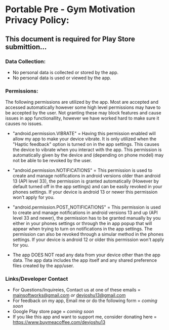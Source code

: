 # Portable Pre - Gym Motivation Privacy Policy:

## This document is required for Play Store submittion... 


### Data Collection:
- No personal data is collected or stored by the app.
- No personal data is used or viewed by the app.


### Permissions:
The following permissions are utilized by the app. Most are accepted and accessed automatically however some high level permissions may have to be accepted by the user. Not granting these may block features and cause issues in app functionallity, however we have worked hard to make sure it causes no issues. 

- "android.permission.VIBRATE" = Having this permission enabled will allow my app to make your device vibrate. It is only utilized when the "Haptic feedback" option is turned on in the app settings. This causes the device to vibrate when you interact with the app. This permission is automatically given by the device and (depending on phone model) may not be able to be revoked by the user.

- "android.permission.NOTIFICATIONS" = This permission is used to create and manage notifications in android versions older than android 13 (API level 33), the permission is granted automatically (However by default turned off in the app settings) and can be easily revoked in your phones settings. If your device is android 13 or newer this permission won't apply for you.

- "android.permission.POST_NOTIFICATIONS" = This permission is used to create and manage notifications in android versions 13 and up (API level 33 and newer), the permission has to be granted manually by you either in your phones settings or through the in app popup that will appear when trying to turn on notifications in the app settings. The permission can also be revoked through a simular method in the phones settings. If your device is android 12 or older this permission won't apply for you.

- The app DOES NOT read any data from your device other than the app data. The app data includes the app itself and any shared preference files created by the app/user.


### Links/Developer Contact
- For Questions/Inquireies, Contact us at one of these emails = mainsoftworks@gmail.com *or* devjoshu13@gmail.com
- For feedback on my app, Email me or do the following form = *coming soon*
- Google Play store page = *coming soon*
- If you like this app and want to support me, consider donating here = https://www.buymeacoffee.com/devjoshu13
